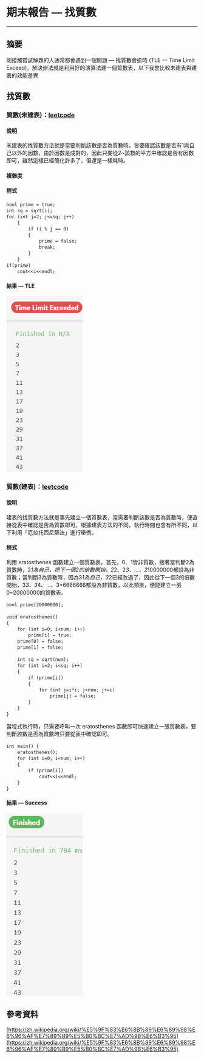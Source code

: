 # 期末報告 — 找質數
---
## 摘要
剛接觸嘗試解題的人通常都會遇到一個問題 — 找質數會逾時 (TLE — Time Limit Exceed)，解決辦法就是利用好的演算法建一個質數表，以下我會比較未建表與建表的效能差異

## 找質數

### 質數(未建表)：[leetcode](https://leetcode.com/playground/PCYvUDEo)

#### 說明

未建表的找質數方法就是當要判斷該數是否為質數時，皆要確認該數是否有1與自己以外的因數，由於因數是成對的，因此只要從2~該數的平方中確認是否有因數即可，雖然這樣已經簡化許多了，但還是一樣耗時。

#### 複雜度



#### 程式

```
bool prime = true;
int sq = sqrt(i);
for (int j=2; j<=sq; j++)
    {
        if (i % j == 0)
        {
            prime = false;
            break;
        }
    }
if(prime)
    cout<<i<<endl;
```
#### 結果 — TLE
<img src=".\src\TLE.png" width = "40%">

### 質數(建表)：[leetcode](https://leetcode.com/playground/fuHr8LKN)

#### 說明

建表的找質數方法就是事先建立一個質數表，當需要判斷該數是否為質數時，便直接從表中確認是否為質數即可，根據建表方法的不同，執行時間也會有所不同，以下利用「厄拉托西尼篩法」進行舉例。

#### 程式

利用 eratosthenes 函數建立一個質數表，首先，0、1皆非質數，接著當判斷2為質數時，2*1為自己，把下一個2的倍數開始，2*2、2*3、...、2*10000000都設為非質數；當判斷3為質數時，因為3*1為自己，3*2已經改過了，因此從下一個3的倍數開始，3*3、3*4、...、3*6666666都設為非質數，以此類推，便能建立一張0~20000000的質數表。

```
bool prime[20000000];

void eratosthenes()
{
    for (int i=0; i<num; i++)
        prime[i] = true;
    prime[0] = false;
    prime[1] = false;
    
    int sq = sqrt(num);
    for (int i=2; i<sq; i++)
    {
        if (prime[i])
        {
            for (int j=i*i; j<num; j+=i)
                prime[j] = false;
        }
    }
}
```

當程式執行時，只需要呼叫一次 eratosthenes 函數即可快速建立一張質數表，要判斷該數是否為質數時只要從表中確認即可。

```
int main() {
    eratosthenes();
    for (int i=0; i<num; i++)
    {
        if (prime[i])
            cout<<i<<endl;
    }
}
```
#### 結果 — Success
<img src=".\src\Success.png" width = "40%">

## 參考資料
[https://zh.wikipedia.org/wiki/%E5%9F%83%E6%8B%89%E6%89%98%E6%96%AF%E7%89%B9%E5%B0%BC%E7%AD%9B%E6%B3%95](https://zh.wikipedia.org/wiki/%E5%9F%83%E6%8B%89%E6%89%98%E6%96%AF%E7%89%B9%E5%B0%BC%E7%AD%9B%E6%B3%95)